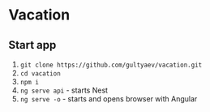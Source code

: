 # Vacation

## Start app

1. `git clone https://github.com/gultyaev/vacation.git`
2. `cd vacation`
3. `npm i`
4. `ng serve api` - starts Nest
5. `ng serve -o` - starts and opens browser with Angular
